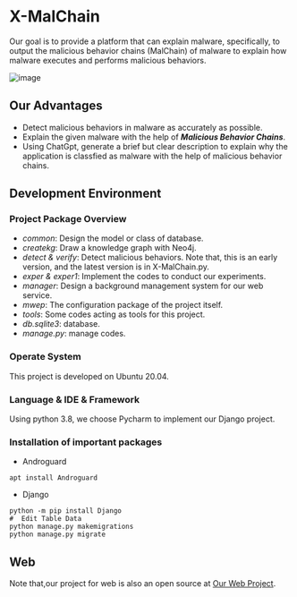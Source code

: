 # X-MalChain
Our goal is to provide a platform that can explain malware, specifically, to output the malicious behavior chains (MalChain) of malware to explain how malware executes and performs malicious behaviors.

![image](https://github.com/X-MalChain/x-malchain/assets/141179257/2d79635a-03b1-4285-9368-29c42a36071f)


## Our Advantages
- Detect malicious behaviors in malware as accurately as possible.
- Explain the given malware with the help of **_Malicious Behavior Chains_**.
- Using ChatGpt, generate a brief but clear description to explain why the application is classfied as malware with the help of malicious behavior chains.

## Development Environment
### Project Package Overview
- _common_: Design the model or class of database.
- _createkg_: Draw a knowledge graph with Neo4j.
- _detect & verify_: Detect malicious behaviors. Note that, this is an early version, and the latest version is in X-MalChain.py.
- _exper & exper1_: Implement the codes to conduct our experiments.
- _manager_: Design a background management system for our web service.
- _mwep_: The configuration package of the project itself.
- _tools_: Some codes acting as tools for this project.
- _db.sqlite3_: database.
- _manage.py_: manage codes.
  
### Operate System
This project is developed on Ubuntu 20.04.
### Language & IDE & Framework
Using python 3.8, we choose Pycharm to implement our Django project.
### Installation of important packages
- Androguard
```angular2html
apt install Androguard
```
- Django
```angular2html
python -m pip install Django
#  Edit Table Data
python manage.py makemigrations
python manage.py migrate
```

## Web
Note that,our project for web is also an open source at [Our Web Project](https://github.com/X-MalChain/projects).
